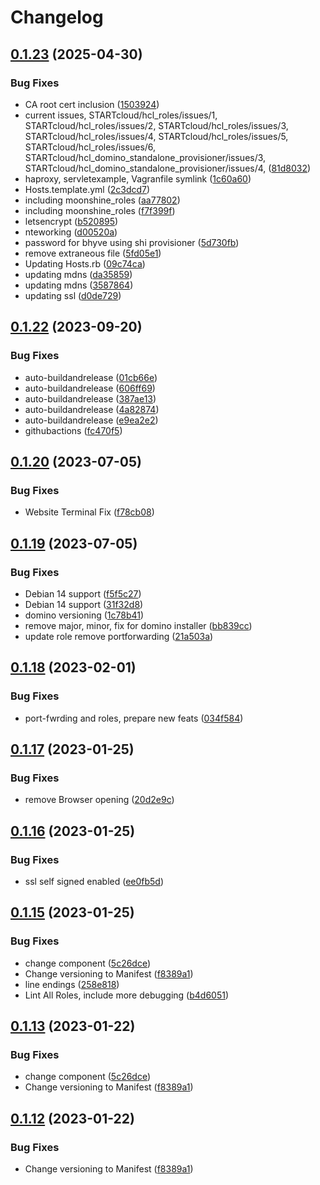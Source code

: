 # Changelog

## [0.1.23](https://github.com/STARTcloud/hcl_domino_standalone_provisioner/compare/hcl_domino_standalone_provisioner/v0.1.22...hcl_domino_standalone_provisioner/v0.1.23) (2025-04-30)


### Bug Fixes

* CA root cert inclusion ([1503924](https://github.com/STARTcloud/hcl_domino_standalone_provisioner/commit/150392429eb67a166a1651d757e1767c5bc01e96))
* current issues, STARTcloud/hcl_roles/issues/1, STARTcloud/hcl_roles/issues/2, STARTcloud/hcl_roles/issues/3, STARTcloud/hcl_roles/issues/4, STARTcloud/hcl_roles/issues/5, STARTcloud/hcl_roles/issues/6, STARTcloud/hcl_domino_standalone_provisioner/issues/3, STARTcloud/hcl_domino_standalone_provisioner/issues/4, ([81d8032](https://github.com/STARTcloud/hcl_domino_standalone_provisioner/commit/81d8032580ec7278211be9b0fde4ad94753b7a80))
* haproxy, servletexample, Vagranfile symlink ([1c60a60](https://github.com/STARTcloud/hcl_domino_standalone_provisioner/commit/1c60a60194bc4e8a6b86751b93d7cea1b5d173d9))
* Hosts.template.yml ([2c3dcd7](https://github.com/STARTcloud/hcl_domino_standalone_provisioner/commit/2c3dcd7e0990949f479f48480c1966d15ffeee17))
* including moonshine_roles ([aa77802](https://github.com/STARTcloud/hcl_domino_standalone_provisioner/commit/aa778023264fcc252358f30ed4c427fa918879c9))
* including moonshine_roles ([f7f399f](https://github.com/STARTcloud/hcl_domino_standalone_provisioner/commit/f7f399f96209e6782c203ce8f97aeb057337a393))
* letsencrypt ([b520895](https://github.com/STARTcloud/hcl_domino_standalone_provisioner/commit/b5208954d904912a361a8b83f7cd28a9113c482b))
* nteworking ([d00520a](https://github.com/STARTcloud/hcl_domino_standalone_provisioner/commit/d00520a813529c3b6bef69614aa7cc6b50533411))
* password for bhyve using shi provisioner ([5d730fb](https://github.com/STARTcloud/hcl_domino_standalone_provisioner/commit/5d730fbadd7b78ca25c91589b6cc94dfabd664f3))
* remove extraneous file ([5fd05e1](https://github.com/STARTcloud/hcl_domino_standalone_provisioner/commit/5fd05e1998925f0a8a91374755727fd9aa966af0))
* Updating Hosts.rb ([09c74ca](https://github.com/STARTcloud/hcl_domino_standalone_provisioner/commit/09c74ca22f810b64866a167d6468dfc819e14fa3))
* updating mdns ([da35859](https://github.com/STARTcloud/hcl_domino_standalone_provisioner/commit/da35859ed5ae0799efac3a1745ad7937dc80fc67))
* updating mdns ([3587864](https://github.com/STARTcloud/hcl_domino_standalone_provisioner/commit/35878649b537c5b77d97081fdd058321493556e2))
* updating ssl ([d0de729](https://github.com/STARTcloud/hcl_domino_standalone_provisioner/commit/d0de729488e1cc30111cbb3ef6af41dfebe1b3e0))

## [0.1.22](https://github.com/DominoVagrant/demo-tasks/compare/demo-tasks/v0.1.21...demo-tasks/v0.1.22) (2023-09-20)


### Bug Fixes

* auto-buildandrelease ([01cb66e](https://github.com/DominoVagrant/demo-tasks/commit/01cb66e62c9a19119a4faffbb004443432d9ace7))
* auto-buildandrelease ([606ff69](https://github.com/DominoVagrant/demo-tasks/commit/606ff6976c511cec0b12fc5440ea2f0a9c12cca9))
* auto-buildandrelease ([387ae13](https://github.com/DominoVagrant/demo-tasks/commit/387ae1399921726eacf7ac23def1f78f4c57d309))
* auto-buildandrelease ([4a82874](https://github.com/DominoVagrant/demo-tasks/commit/4a82874c7056b0cc39a92d25379695fdd25c1b72))
* auto-buildandrelease ([e9ea2e2](https://github.com/DominoVagrant/demo-tasks/commit/e9ea2e20670ae0610d761fce648754bb1eaeb7d0))
* githubactions ([fc470f5](https://github.com/DominoVagrant/demo-tasks/commit/fc470f5cea8d0e968f4c667abe47b84720050e2c))

## [0.1.20](https://github.com/DominoVagrant/demo-tasks/compare/demo-tasks/v0.1.19...demo-tasks/v0.1.20) (2023-07-05)


### Bug Fixes

* Website Terminal Fix ([f78cb08](https://github.com/DominoVagrant/demo-tasks/commit/f78cb0869fe79fe66a273cf7b8c631c09f1c77b3))

## [0.1.19](https://github.com/DominoVagrant/demo-tasks/compare/demo-tasks/v0.1.18...demo-tasks/v0.1.19) (2023-07-05)


### Bug Fixes

* Debian 14 support ([f5f5c27](https://github.com/DominoVagrant/demo-tasks/commit/f5f5c27e4cac63b5433a34793259d290f96f4466))
* Debian 14 support ([31f32d8](https://github.com/DominoVagrant/demo-tasks/commit/31f32d8baca93ac835f25709c8dc9e35c3f62dba))
* domino versioning ([1c78b41](https://github.com/DominoVagrant/demo-tasks/commit/1c78b41110d05b1161df45be3b02ba06050069f7))
* remove major, minor, fix for domino installer ([bb839cc](https://github.com/DominoVagrant/demo-tasks/commit/bb839cc153d5e123bdc55ea16d63278430689a74))
* update role remove portforwarding ([21a503a](https://github.com/DominoVagrant/demo-tasks/commit/21a503acefc22dc50ceba05db59199688e6ecf5c))

## [0.1.18](https://github.com/DominoVagrant/demo-tasks/compare/demo-tasks/v0.1.17...demo-tasks/v0.1.18) (2023-02-01)


### Bug Fixes

* port-fwrding and roles, prepare new feats ([034f584](https://github.com/DominoVagrant/demo-tasks/commit/034f584a90d2cded4452111aa4e01022b60e35e4))

## [0.1.17](https://github.com/DominoVagrant/demo-tasks/compare/demo-tasks/v0.1.16...demo-tasks/v0.1.17) (2023-01-25)


### Bug Fixes

* remove Browser opening ([20d2e9c](https://github.com/DominoVagrant/demo-tasks/commit/20d2e9c8daf79d385b15ac2a6d29f5852fb71af2))

## [0.1.16](https://github.com/DominoVagrant/demo-tasks/compare/demo-tasks/v0.1.15...demo-tasks/v0.1.16) (2023-01-25)


### Bug Fixes

* ssl self signed enabled ([ee0fb5d](https://github.com/DominoVagrant/demo-tasks/commit/ee0fb5d856236cd7f92578e5d66c7211ddb0cabf))

## [0.1.15](https://github.com/DominoVagrant/demo-tasks/compare/demo-tasks-v0.1.14...demo-tasks/v0.1.15) (2023-01-25)


### Bug Fixes

* change component ([5c26dce](https://github.com/DominoVagrant/demo-tasks/commit/5c26dce9ec7d5ed51fbef06a8c8e586805ad1401))
* Change versioning to Manifest ([f8389a1](https://github.com/DominoVagrant/demo-tasks/commit/f8389a16fe3d91750085a2f791f050f58ef406e5))
* line endings ([258e818](https://github.com/DominoVagrant/demo-tasks/commit/258e8180e7534f1f6245a5eca41746357df744af))
* Lint All Roles, include more debugging ([b4d6051](https://github.com/DominoVagrant/demo-tasks/commit/b4d6051ee2b5ad246d82e5884dc18b5bbf4ff11e))

## [0.1.13](https://github.com/DominoVagrant/demo-tasks/compare/demo-tasks-v0.1.12...demo-tasks/v0.1.13) (2023-01-22)


### Bug Fixes

* change component ([5c26dce](https://github.com/DominoVagrant/demo-tasks/commit/5c26dce9ec7d5ed51fbef06a8c8e586805ad1401))
* Change versioning to Manifest ([f8389a1](https://github.com/DominoVagrant/demo-tasks/commit/f8389a16fe3d91750085a2f791f050f58ef406e5))

## [0.1.12](https://github.com/DominoVagrant/demo-tasks/compare/main-v0.1.11...main/v0.1.12) (2023-01-22)


### Bug Fixes

* Change versioning to Manifest ([f8389a1](https://github.com/DominoVagrant/demo-tasks/commit/f8389a16fe3d91750085a2f791f050f58ef406e5))
